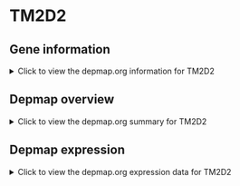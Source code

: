 <h1>TM2D2</h1>

<h2>Gene information</h2>
<details>
  <summary>Click to view the depmap.org information for TM2D2</summary>
  <iframe src="https://depmap.org/portal/gene/TM2D2?tab=about" style="border:none;width:100%;height:800px"></iframe>
</details>

<h2>Depmap overview</h2>
<details>
  <summary>Click to view the depmap.org summary for TM2D2</summary>
  <iframe src="https://depmap.org/portal/gene/TM2D2?tab=overview" style="border:none;width:100%;height:800px"></iframe>
</details>

<h2>Depmap expression</h2>
<details>
  <summary>Click to view the depmap.org expression data for TM2D2</summary>
  <iframe src="https://depmap.org/portal/gene/TM2D2?tab=characterization" style="border:none;width:100%;height:800px"></iframe>
</details>


<!--
<h2>Reactome Pathway diagram</h2>
<details>
  <summary>Click to view Reactome pathway for TM2D2</summary>
  PNAME
</details>
-->


